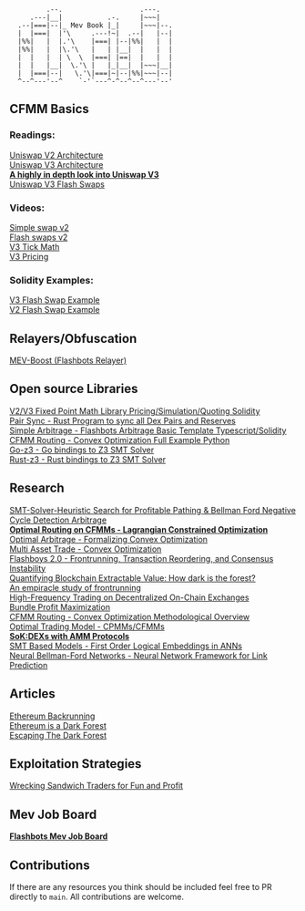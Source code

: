 <div style="align:center"> 
  
```              
         .--.                   .---.
     .---|__|           .-.     |~~~|
  .--|===|--|_ Mev Book |_|     |~~~|--.
  |  |===|  |'\     .---!~|  .--|   |--|
  |%%|   |  |.'\    |===| |--|%%|   |  |
  |%%|   |  |\.'\   |   | |__|  |   |  |
  |  |   |  | \  \  |===| |==|  |   |  |
  |  |   |__|  \.'\ |   |_|__|  |~~~|__|
  |  |===|--|   \.'\|===|~|--|%%|~~~|--|
  ^--^---'--^    `-'`---^-^--^--^---'--'
```
  
 </div>

## CFMM Basics
### Readings: </br>
[Uniswap V2 Architecture](https://uniswap.org/whitepaper.pdf) </br>
[Uniswap V3 Architecture](https://uniswap.org/whitepaper-v3.pdf) </br>
[**A highly in depth look into Uniswap V3**](https://uniswapv3book.com) </br>
[Uniswap V3 Flash Swaps](https://medium.com/coinmonks/tutorial-of-flash-swaps-of-uniswap-v3-73c0c846b822) </br>


### Videos: </br>
[Simple swap v2](https://www.youtube.com/watch?v=qB2Ulx201wY) </br>
[Flash swaps v2](https://www.youtube.com/watch?v=MxTgk-kvtRM) </br>
[V3 Tick Math](https://www.youtube.com/watch?v=p7LIEr8hVCA) </br>
[V3 Pricing](https://www.youtube.com/watch?v=hKhdQl126Ys) </br>


### Solidity Examples: </br>
[V3 Flash Swap Example](https://github.com/yuichiroaoki/flash-swap-example) </br>
[V2 Flash Swap Example](https://solidity-by-example.org/defi/uniswap-v2-flash-swap/) </br>


## Relayers/Obfuscation
[MEV-Boost (Flashbots Relayer)](https://github.com/flashbots/mev-boost) </br>

## Open source Libraries
[V2/V3 Fixed Point Math Library Pricing/Simulation/Quoting Solidity](https://github.com/0xOsiris/cfmm-math-libraries) </br>
[Pair Sync - Rust Program to sync all Dex Pairs and Reserves](https://github.com/0xKitsune/pair_sync) </br>
[Simple Arbitrage - Flashbots Arbitrage Basic Template Typescript/Solidity](https://github.com/flashbots/simple-arbitrage) </br>
[CFMM Routing - Convex Optimization Full Example Python](https://github.com/angeris/cfmm-routing-code) </br>
[Go-z3 - Go bindings to Z3 SMT Solver](https://github.com/mitchellh/go-z3) </br>
[Rust-z3 - Rust bindings to Z3 SMT Solver](https://github.com/prove-rs/z3.rs) </br>

## Research
[SMT-Solver-Heuristic Search for Profitable Pathing & Bellman Ford Negative Cycle Detection Arbitrage](https://arxiv.org/pdf/2103.02228.pdf) </br>
[**Optimal Routing on CFMMs - Lagrangian Constrained Optimization**](https://angeris.github.io/papers/cfmm-routing.pdf) </br>
[Optimal Arbitrage - Formalizing Convex Optimization](https://angeris.github.io/papers/uniswap_analysis.pdf) </br>
[Multi Asset Trade - Convex Optimization](https://angeris.github.io/papers/cfmm-chapter.pdf) </br>
[Flashboys 2.0 - Frontrunning, Transaction Reordering, and Consensus Instability](https://arxiv.org/pdf/1904.05234.pdf) </br>
[Quantifying Blockchain Extractable Value: How dark is the forest?](https://arxiv.org/pdf/2101.05511.pdf) </br>
[An empiracle study of frontrunning](https://arxiv.org/pdf/2102.03347.pdf) </br>
[High-Frequency Trading on Decentralized On-Chain Exchanges](https://arxiv.org/pdf/2101.05511.pdf) </br>
[Bundle Profit Maximization](https://angeris.github.io/papers/flashbots-mev.pdf) </br>
[CFMM Routing - Convex Optimization Methodological Overview](https://bcc-research.github.io/CFMMRouter.jl/dev/) </br>
[Optimal Trading Model - CPMMs/CFMMs](https://papers.ssrn.com/sol3/papers.cfm?abstract_id=4144743) </br>
[**SoK:DEXs with AMM Protocols**](https://arxiv.org/pdf/2103.12732.pdf) </br>
[SMT Based Models - First Order Logical Embeddings in ANNs](https://arxiv.org/pdf/2111.13110.pdf) </br>
[Neural Bellman-Ford Networks - Neural Network Framework for Link Prediction](https://arxiv.org/pdf/2106.06935.pdf) </br>

## Articles
[Ethereum Backrunning](https://amanusk.medium.com/the-fastest-draw-on-the-blockchain-bzrx-example-6bd19fabdbe1) </br>
[Ethereum is a Dark Forest](https://www.paradigm.xyz/2020/08/ethereum-is-a-dark-forest) </br>
[Escaping The Dark Forest](https://samczsun.com/escaping-the-dark-forest/) </br>

## Exploitation Strategies
[Wrecking Sandwich Traders for Fun and Profit](https://github.com/Defi-Cartel/salmonella) </br>

## Mev Job Board 
[**Flashbots Mev Job Board**](https://github.com/flashbots/mev-job-board) </br>

## Contributions
If there are any resources you think should be included feel free to PR directly to `main`. All contributions are welcome. 
